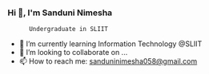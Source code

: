 ### Hi 👋, I'm Sanduni Nimesha
          Undergraduate in SLIIT

- 🌱 I’m currently learning Information Technology @SLIIT
- 👯 I’m looking to collaborate on ...
- 📫 How to reach me: sanduninimesha058@gmail.com
